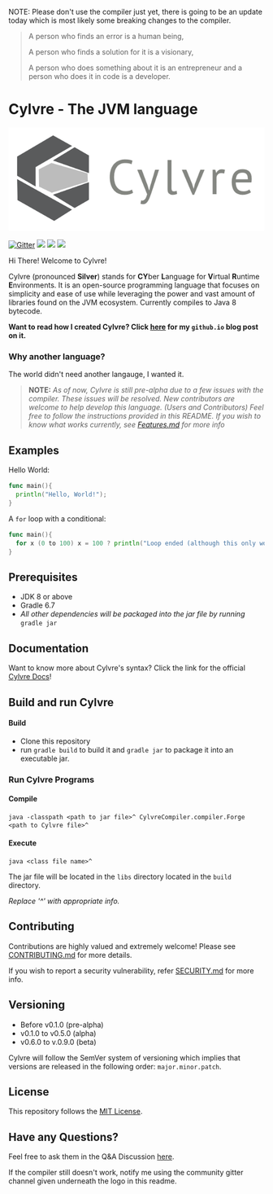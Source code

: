 NOTE: Please don't use the compiler just yet, there is going to be an update today which is most likely some breaking changes to the compiler. 

> A person who finds an error is a human being,
> 
> A person who finds a solution for it is a visionary,
>  
> A person who does something about it is an entrepreneur and a person who does it in code is a developer.

# Cylvre - The JVM language

<p align="center"><img src="https://github.com/Cylvre-Language/Cylvre/blob/main/Logo/Cylvre_logo_large.png" alt="logo" width="1000px" height="auto"></img></p>

[![Gitter](https://badges.gitter.im/Cylvre/community.svg)](https://gitter.im/Cylvre/community?utm_source=badge&utm_medium=badge&utm_campaign=pr-badge)
![](https://img.shields.io/github/license/Cylvre-Language/Cylvre)
![](https://img.shields.io/maintenance/yes/2021)
![](https://www.travis-ci.com/Cylvre-Language/Cylvre.svg?branch=main)
<!-- ![](https://img.shields.io/github/stars/Cylvre-Language/Cylvre) -->

Hi There! Welcome to Cylvre!

Cylvre (pronounced **Silver**) stands for **CY**ber **L**anguage for **V**irtual **R**untime **E**nvironments. It is an open-source programming language that focuses on simplicity and ease of use while leveraging the power and vast amount of libraries found on the JVM ecosystem. Currently compiles to Java 8 bytecode.

**Want to read how I created Cylvre? Click [here](https://codeunstable.github.io/Posts/Creating%20Cylvre) for my `github.io` blog post on it.**

### Why another language?

The world didn't need another langauge, I wanted it.


> **NOTE:** *As of now, Cylvre is still pre-alpha due to a few issues with the compiler. These issues will be resolved. New contributors are welcome to help develop this language. (Users and Contributors) Feel free to follow the instructions provided in this README. If you wish to know what works currently, see [Features.md](https://github.com/Cylvre-Language/Cylvre/blob/main/Features.md) for more info*

## Examples

Hello World:

```go
func main(){
  println("Hello, World!");
}
```

A `for` loop with a conditional:

```go
func main(){
  for x (0 to 100) x = 100 ? println("Loop ended (although this only works if the loop goes to 100)");
}
```

## Prerequisites
- JDK 8 or above
- Gradle 6.7 
- *All other dependencies will be packaged into the jar file by running* `gradle jar`

## Documentation
Want to know more about Cylvre's syntax? Click the link for the official [Cylvre Docs](https://codeunstable.gitbook.io/cylvre-docs/)!

## Build and run Cylvre

#### Build
- Clone this repository
- run `gradle build` to build it and `gradle jar` to package it into an executable jar.

### Run Cylvre Programs
#### Compile
```shell 
java -classpath <path to jar file>^ CylvreCompiler.compiler.Forge <path to Cylvre file>^
```

#### Execute
```shell 
java <class file name>^
```

The jar file will be located in the `libs` directory located in the `build` directory.

_Replace '^' with appropriate info._

## Contributing
Contributions are highly valued and extremely welcome! Please see [CONTRIBUTING.md](https://github.com/Cylvre-Language/Cylvre/blob/main/CONTRIBUTING.md) for more details.

If you wish to report a security vulnerability, refer [SECURITY.md](https://github.com/Cylvre-Language/Cylvre/blob/main/SECURITY.md) for more info.

## Versioning
- Before v0.1.0 (pre-alpha)
- v0.1.0 to v0.5.0 (alpha)
- v0.6.0 to v.0.9.0 (beta)

Cylvre will follow the SemVer system of versioning which implies that versions are released in the following order: `major.minor.patch`.

## License
This repository follows the [MIT License](https://github.com/Cylvre-Language/Cylvre/blob/main/LICENSE).

## Have any Questions?
Feel free to ask them in the Q&A Discussion [here](https://github.com/Cylvre-Language/Cylvre/discussions/3).

If the compiler still doesn't work, notify me using the community gitter channel given underneath the logo in this readme.

